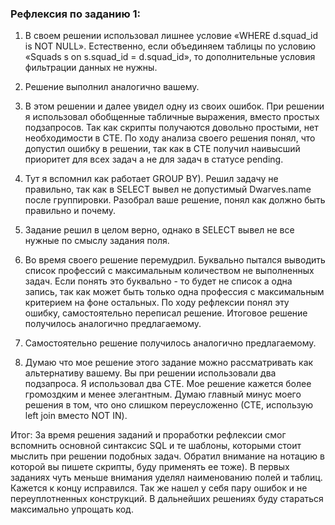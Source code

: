 ### Рефлексия по заданию 1:
1) В своем решении использовал лишнее условие «WHERE d.squad_id is NOT NULL». Естественно, если объединяем таблицы по условию «Squads s on s.squad_id = d.squad_id», то дополнительные условия фильтрации данных не нужны.

2) Решение выполнил аналогично вашему.

3) В этом решении и далее увидел одну из своих ошибок. При решении я использовал обобщенные табличные выражения, вместо простых подзапросов. Так как скрипты получаются довольно простыми, нет необходимости в CTE. 
По ходу анализа своего решения понял, что допустил ошибку в решении, так как  в СTE получил наивысший приоритет для всех задач а не для задач в статусе pending.

4) Тут я вспомнил как работает GROUP BY). Решил задачу не правильно, так как в SELECT вывел не допустимый Dwarves.name после группировки. Разобрал ваше решение, понял как должно быть правильно и почему.

5) Задание решил в целом верно, однако в SELECT вывел не все нужные по смыслу задания поля.

6) Во время своего решение перемудрил. Буквально пытался выводить список профессий с максимальным количеством не выполненных задач. Если понять это буквально - то будет не список а одна запись, так как может быть только одна профессия с максимальным критерием на фоне остальных. По ходу рефлексии понял эту ошибку, самостоятельно переписал решение. Итоговое решение получилось аналогично предлагаемому. 

7) Самостоятельно решение получилось аналогично предлагаемому. 

8) Думаю что мое решение этого задание можно рассматривать как альтернативу вашему. Вы при решении использовали два подзапроса. Я использовал два CTE. Мое решение кажется более громоздким и менее элегантным. Думаю главный минус моего решения в том, что оно слишком переусложенно (СТЕ, использую left join вместо NOT IN).

Итог:
За время решения заданий и проработки рефлексии смог вспомнить основной синтаксис SQL и те шаблоны, которыми стоит мыслить при решении подобных задач. Обратил внимание на нотацию в которой вы пишете скрипты, буду применять ее тоже). В первых заданиях чуть меньше внимания уделял наименованию полей и таблиц. Кажется к концу исправился. Так же нашел у себя пару ошибок и не переуплотненных конструкций. В дальнейших решениях буду стараться максимально упрощать код. 